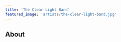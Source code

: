 ```yaml
---
title: 'The Clear Light Band'
featured_image: 'artists/the-clear-light-band.jpg'
---
```


## About


